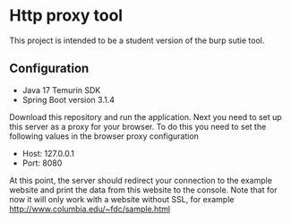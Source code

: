 # Http proxy tool

This project is intended to be a student version of the burp sutie tool.


## Configuration
- Java 17 Temurin SDK
- Spring Boot version 3.1.4

Download this repository and run the application.
Next you need to set up this server as a proxy for your browser. To do this you need to
set the following values in the browser proxy configuration
- Host: 127.0.0.1
- Port: 8080

At this point, the server should redirect your connection to the example website and print the data from this website to the console.
Note that for now it will only work with a website without SSL, for example
http://www.columbia.edu/~fdc/sample.html